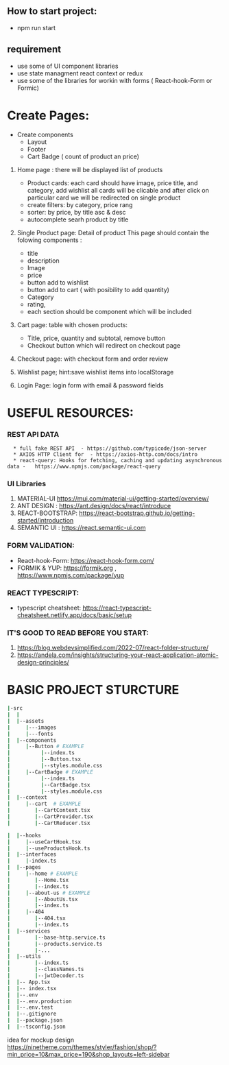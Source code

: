 ## How to start project:
* npm run start

## requirement
- use some of  UI component libraries
- use state managment react context or redux 
- use some of the libraries for workin with forms ( React-hook-Form or Formic)
# Create Pages:
* Create components
  * Layout
  * Footer
  * Cart Badge ( count of product an price)
1) Home page : there will be displayed list of products
   * Product cards: each card should have image, price title, and category, add wishlist
     all cards will be clicable and after click on particular card we will be redirected
     on single product
   - create filters: by category, price rang
   - sorter: by price, by title asc & desc
   - autocomplete searh product by title

2) Single Product page: Detail of product
   This page should contain the folowing components :
    - title
    - description
    - Image
    - price
    - button add to wishlist
    - button add to cart ( with posibility to add quantity)
    - Category 
    - rating,
   * each section should be component which will be included
4) Cart page:
   table with chosen products:
    -  Title, price, quantity and subtotal, remove button
    - Checkout button which will redirect on checkout page
5) Checkout page:
    with checkout form and order review
6) Wishlist page;
     hint:save wishlist items into localStorage
3) Login Page:
   login form with email & password fields
   
# USEFUL RESOURCES:
   ###  REST API DATA
      * full fake REST API  - https://github.com/typicode/json-server
      * AXIOS HTTP Client for  - https://axios-http.com/docs/intro
      * react-query: Hooks for fetching, caching and updating asynchronous data -   https://www.npmjs.com/package/react-query

 ### UI Libraries
1) MATERIAL-UI https://mui.com/material-ui/getting-started/overview/
2) ANT DESIGN : https://ant.design/docs/react/introduce
3) REACT-BOOTSTRAP: https://react-bootstrap.github.io/getting-started/introduction
4) SEMANTIC UI : https://react.semantic-ui.com

### FORM VALIDATION:
* React-hook-Form: https://react-hook-form.com/
* FORMIK & YUP: https://formik.org , https://www.npmjs.com/package/yup
### REACT TYPESCRIPT:
 * typescript cheatsheet: https://react-typescript-cheatsheet.netlify.app/docs/basic/setup

 ### IT'S GOOD TO READ BEFORE YOU START:
1) https://blog.webdevsimplified.com/2022-07/react-folder-structure/
2) https://andela.com/insights/structuring-your-react-application-atomic-design-principles/

  # BASIC PROJECT STURCTURE

```bash
|-src
|  |
|  |--assets
|     |---images  
|     |---fonts
|  |--components
|     |--Button # EXAMPLE
|          |--index.ts
|          |--Button.tsx
|          |--styles.module.css
|     |--CartBadge # EXAMPLE
|          |--index.ts
|          |--CartBadge.tsx
|          |--styles.module.css
|  |--context
|     |--cart  # EXAMPLE
|        |--CartContext.tsx
|        |--CartProvider.tsx
|        |--CartReducer.tsx

|  |--hooks
|     |--useCartHook.tsx
|     |--useProductsHook.ts
|  |--interfaces
|     |-index.ts
|  |--pages
|     |--home # EXAMPLE
|        |--Home.tsx
|        |--index.ts
|     |--about-us # EXAMPLE
|        |--AboutUs.tsx
|        |--index.ts
|     |--404
|        |--404.tsx
|        |--index.ts
|  |--services
|        |--base-http.service.ts
|        |--products.service.ts
|        |-...
|  |--utils
|        |--index.ts
|        |--classNames.ts
|        |--jwtDecoder.ts
|  |-- App.tsx
|  |-- index.tsx
|  |--.env
|  |--.env.production
|  |--.env.test
|  |--.gitignore
|  |--package.json
|  |--tsconfig.json
```

idea for mockup design
https://ninetheme.com/themes/styler/fashion/shop/?min_price=10&max_price=190&shop_layouts=left-sidebar